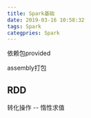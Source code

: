 ```yaml
---
title: Spark基础
date: 2019-03-16 10:58:32
tags: Spark
categpries: Spark
---
```


依赖包provided

assembly打包


## RDD
转化操作 -- 惰性求值